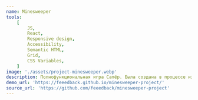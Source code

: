 ```yaml
---
name: Minesweeper
tools:
    [
        JS,
        React,
        Responsive design,
        Accessibility,
        Semantic HTML,
        Grid,
        CSS Variables,
    ]
image: './assets/project-minesweeper.webp'
description: Полнофункциональная игра Сапёр. Была создана в процессе изучения React. Семантическая вёрстка, резиновый адаптивный макет, доступный с клавиатуры дизайн.
demo_url: 'https://feeedback.github.io/minesweeper-project/'
source_url: 'https://github.com/feeedback/minesweeper-project'
---
```


